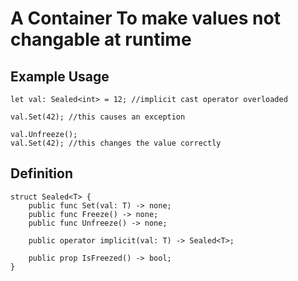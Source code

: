 # A Container To make values not changable at runtime

## Example Usage

```
let val: Sealed<int> = 12; //implicit cast operator overloaded

val.Set(42); //this causes an exception

val.Unfreeze();
val.Set(42); //this changes the value correctly

```

## Definition

```
struct Sealed<T> {
    public func Set(val: T) -> none;
    public func Freeze() -> none;
    public func Unfreeze() -> none;
    
    public operator implicit(val: T) -> Sealed<T>;

    public prop IsFreezed() -> bool;
}
```